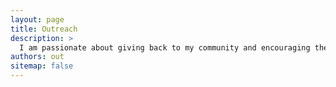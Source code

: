 ```yaml
---
layout: page 
title: Outreach
description: >
  I am passionate about giving back to my community and encouraging the next generation of scientists, as such I am always looking for outreach opportunities, whether that looks like public talks, going into classrooms or organizing community STEM activities. I am patricularly interested in activities that can reach a diverse audience as it is a well known issue that the demographics of scientists do not reflect the population of the world.
authors: out
sitemap: false
---
```

<!--author-->

